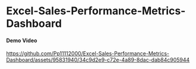 # Excel-Sales-Performance-Metrics-Dashboard

#### Demo Video

https://github.com/Pp11112000/Excel-Sales-Performance-Metrics-Dashboard/assets/95831940/34c9d2e9-c72e-4a89-8dac-dab84c905944
